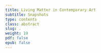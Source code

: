 ```yaml
---
title: Living Matter in Contemporary Art
subtitle: Snapshots
type: contents
class: abstract
slug: .
weight: 19
pdf: false
epub: false
---
```

